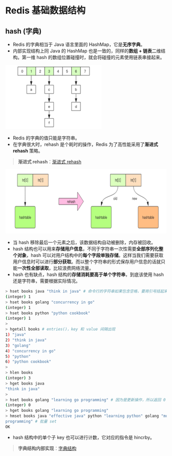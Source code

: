 # **Redis 基础数据结构**

## **hash (字典)**
- Redis 的字典相当于 Java 语言里面的 HashMap，它是**无序字典**。
- 内部实现结构上同 Java 的 HashMap 也是一致的，同样的**数组 + 链表**二维结构。第一维 hash 的数组位置碰撞时，就会将碰撞的元素使用链表串接起来。

<img src="../images/hash.png" width="300" height="200" alt="hash" align=center/>

- Redis 的字典的值只能是字符串。
- 在字典很大时，rehash 是个耗时的操作，Redis 为了高性能采用了**渐进式 rehash** 策略。

> **渐进式 rehash**：[渐进式 rehash](../rehash.md)

<img src="../images/rehash.png" width="700" height="200" alt="rehash" align=center/>

- 当 hash 移除最后一个元素之后，该数据结构自动被删除，内存被回收。
- hash 结构也可以用来**存储用户信息**，不同于字符串一次性需要**全部序列化整个对象**，hash 可以对用户结构中的**每个字段单独存储**。这样当我们需要获取用户信息时可以进行**部分获取**。而以整个字符串的形式保存用户信息的话就只能**一次性全部读取**，比较浪费网络流量。
- hash 也有缺点，hash 结构的**存储消耗要高于单个字符串**，到底该使用 hash 还是字符串，需要根据实际情况。

```bash
> hset books java "think in java" # 命令行的字符串如果包含空格，要用引号括起来 
(integer) 1
> hset books golang "concurrency in go"
(integer) 1
> hset books python "python cookbook"
(integer) 1
>
> hgetall books # entries()，key 和 value 间隔出现
1) "java"
2) "think in java"
3) "golang"
4) "concurrency in go"
5) "python"
6) "python cookbook"
>
> hlen books
(integer) 3
> hget books java
"think in java"
>
> hset books golang "learning go programming" # 因为是更新操作，所以返回 0 
(integer) 0
> hget books golang "learning go programming"
> hmset books java "effective java" python "learning python" golang "modern golang
programming" # 批量 set 
OK
```

- hash 结构中的单个子 key 也可以进行计数，它对应的指令是 hincrby。

> **字典结构内部实现**：[字典结构](../redis-dict.md)
